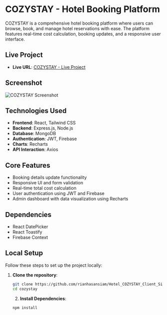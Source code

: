 # COZYSTAY - Hotel Booking Platform

COZYSTAY is a comprehensive hotel booking platform where users can browse, book, and manage hotel reservations with ease. The platform features real-time cost calculation, booking updates, and a responsive user interface.

## Live Project
- **Live URL**: [COZYSTAY - Live Project](https://assignment-11-118f4.web.app/)

## Screenshot
![COZYSTAY Screenshot](path/to/screenshot.png)

## Technologies Used
- **Frontend**: React, Tailwind CSS
- **Backend**: Express.js, Node.js
- **Database**: MongoDB
- **Authentication**: JWT, Firebase
- **Charts**: Recharts
- **API Interaction**: Axios

## Core Features
- Booking details update functionality
- Responsive UI and form validation
- Real-time total cost calculation
- User authentication using JWT and Firebase
- Admin dashboard with data visualization using Recharts

## Dependencies
- React DatePicker
- React Toastify
- Firebase Context

## Local Setup

Follow these steps to set up the project locally:

1. **Clone the repository**:
   ```bash
   git clone https://github.com/rianhasansiam/Hotel_COZYSTAY_Client_Side.git
   cd cozystay  
   ```


   2. **Install Dependencies**:
   ```bash
   npm install
   ```

 





